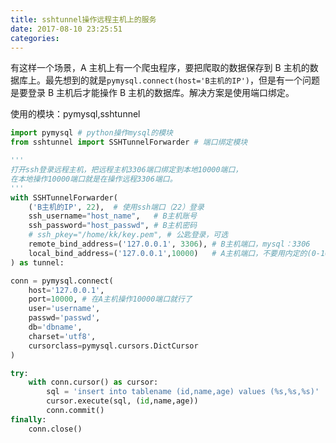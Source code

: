 ```yaml
---
title: sshtunnel操作远程主机上的服务
date: 2017-08-10 23:25:51
categories:
---
```


有这样一个场景，A 主机上有一个爬虫程序，要把爬取的数据保存到 B 主机的数据库上。最先想到的就是`pymysql.connect(host='B主机的IP')`，但是有一个问题是要登录 B 主机后才能操作 B 主机的数据库。解决方案是使用端口绑定。

使用的模块：pymysql,sshtunnel

```python
import pymysql # python操作mysql的模块
from sshtunnel import SSHTunnelForwarder # 端口绑定模块

'''
打开ssh登录远程主机，把远程主机3306端口绑定到本地10000端口，
在本地操作10000端口就是在操作远程3306端口。
'''
with SSHTunnelForwarder(
    ('B主机的IP', 22),  # 使用ssh端口（22）登录
    ssh_username="host_name",   # B主机账号
    ssh_password="host_passwd", # B主机密码
    # ssh_pkey="/home/kk/key.pem", # 公匙登录，可选
    remote_bind_address=('127.0.0.1', 3306), # B主机端口，mysql：3306
    local_bind_address=('127.0.0.1',10000)   # A主机端口，不要用内定的(0-1023）
) as tunnel:

conn = pymysql.connect(
    host='127.0.0.1',
    port=10000, # 在A主机操作10000端口就行了
    user='username',
    passwd='passwd',
    db='dbname',
    charset='utf8',
    cursorclass=pymysql.cursors.DictCursor
)

try:
    with conn.cursor() as cursor:
        sql = 'insert into tablename (id,name,age) values (%s,%s,%s)'
        cursor.execute(sql, (id,name,age))
        conn.commit()
finally:
    conn.close()
```
